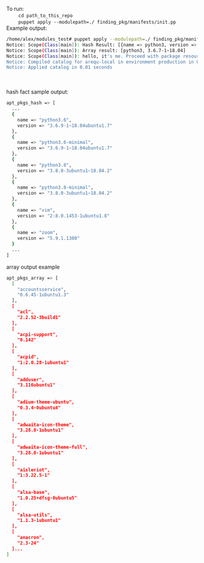 To run:<br>
&nbsp;&nbsp;&nbsp;&nbsp;&nbsp;&nbsp;&nbsp;&nbsp;`cd path_to_this_repo`<br>
&nbsp;&nbsp;&nbsp;&nbsp;&nbsp;&nbsp;&nbsp;&nbsp;`puppet apply --modulepath=./ finding_pkg/manifests/init.pp`
<br>Example output:<br>
```bash
/home/alex/modules_test# puppet apply --modulepath=./ finding_pkg/manifests/init.pp
Notice: Scope(Class[main]): Hash Result: [{name => python3, version => 3.6.7-1~18.04}]
Notice: Scope(Class[main]): Array result: [python3, 3.6.7-1~18.04]
Notice: Scope(Class[main]): hello, it's me. Proceed with package resource
Notice: Compiled catalog for arequ-local in environment production in 0.23 seconds
Notice: Applied catalog in 0.01 seconds
```
<br><br>
hash fact sample output:
```bash
apt_pkgs_hash => [
  ...
  {
    name => "python3.6",
    version => "3.6.9-1~18.04ubuntu1.7"
  },
  {
    name => "python3.6-minimal",
    version => "3.6.9-1~18.04ubuntu1.7"
  },
  {
    name => "python3.8",
    version => "3.8.0-3ubuntu1~18.04.2"
  },
  {
    name => "python3.8-minimal",
    version => "3.8.0-3ubuntu1~18.04.2"
  },
  {
    name => "vim",
    version => "2:8.0.1453-1ubuntu1.8"
  },
  {
    name => "zoom",
    version => "5.9.1.1380"
  }
  ...
]
```

array output example
```bash
apt_pkgs_array => [
  [
    "accountsservice",
    "0.6.45-1ubuntu1.3"
  ],
  [
    "acl",
    "2.2.52-3build1"
  ],
  [
    "acpi-support",
    "0.142"
  ],
  [
    "acpid",
    "1:2.0.28-1ubuntu1"
  ],
  [
    "adduser",
    "3.116ubuntu1"
  ],
  [
    "adium-theme-ubuntu",
    "0.3.4-0ubuntu4"
  ],
  [
    "adwaita-icon-theme",
    "3.28.0-1ubuntu1"
  ],
  [
    "adwaita-icon-theme-full",
    "3.28.0-1ubuntu1"
  ],
  [
    "aisleriot",
    "1:3.22.5-1"
  ],
  [
    "alsa-base",
    "1.0.25+dfsg-0ubuntu5"
  ],
  [
    "alsa-utils",
    "1.1.3-1ubuntu1"
  ],
  [
    "anacron",
    "2.3-24"
  ]...
]
  ```